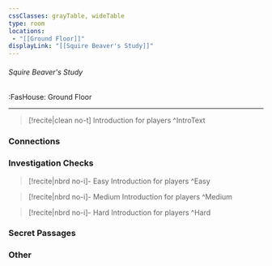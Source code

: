 ```yaml
---
cssClasses: grayTable, wideTable
type: room
locations:
 - "[[Ground Floor]]"
displayLink: "[[Squire Beaver's Study]]"
---
```

###### Squire Beaver's Study
<span class="sub2">:FasHouse: Ground Floor</span>

---

> [!recite|clean no-t]
>	Introduction for players
>^IntroText
	
### Connections

### Investigation Checks

> [!recite|nbrd no-i]- Easy
>	Introduction for players
>^Easy

> [!recite|nbrd no-i]- Medium
>	Introduction for players
>^Medium

> [!recite|nbrd no-i]- Hard
>	Introduction for players
>^Hard

### Secret Passages

### Other


